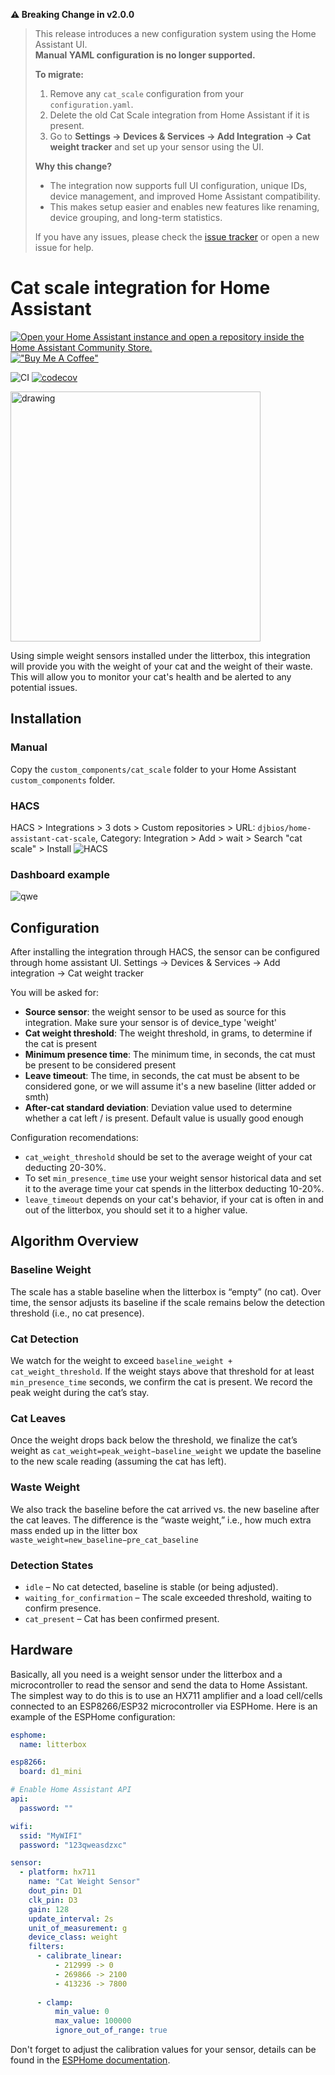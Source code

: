 
**⚠️ Breaking Change in v2.0.0**
>
> This release introduces a new configuration system using the Home Assistant UI.  
> **Manual YAML configuration is no longer supported.**
>
> **To migrate:**
> 1. Remove any `cat_scale` configuration from your `configuration.yaml`.
> 2. Delete the old Cat Scale integration from Home Assistant if it is present.
> 3. Go to **Settings → Devices & Services → Add Integration → Cat weight tracker** and set up your sensor using the UI.
>
> **Why this change?**
> - The integration now supports full UI configuration, unique IDs, device management, and improved Home Assistant compatibility.
> - This makes setup easier and enables new features like renaming, device grouping, and long-term statistics.
>
> If you have any issues, please check the [issue tracker](https://github.com/djbios/home-assistant-cat-scale/issues) or open a new issue for help.
# Cat scale integration for Home Assistant


[![Open your Home Assistant instance and open a repository inside the Home Assistant Community Store.](https://my.home-assistant.io/badges/hacs_repository.svg)](https://my.home-assistant.io/redirect/hacs_repository/?owner=djbios&repository=home-assistant-cat-scale&category=integration)
[!["Buy Me A Coffee"](https://www.buymeacoffee.com/assets/img/custom_images/orange_img.png)](https://www.buymeacoffee.com/djbios)

![CI](https://github.com/djbios/home-assistant-cat-scale/actions/workflows/tests.yml/badge.svg)
[![codecov](https://codecov.io/gh/djbios/home-assistant-cat-scale/graph/badge.svg?token=FMNZKAWIS8)](https://codecov.io/gh/djbios/home-assistant-cat-scale)

<img src="https://pic.djbios.org/r3qe8x.png" alt="drawing" width="400"/>


Using simple weight sensors installed under the litterbox, this integration will provide you with the weight of your 
cat and the weight of their waste. 
This will allow you to monitor your cat's health and be alerted to any potential issues.

## Installation
### Manual
Copy the `custom_components/cat_scale` folder to your Home Assistant `custom_components` folder.

### HACS
HACS > Integrations > 3 dots > Custom repositories > URL: `djbios/home-assistant-cat-scale`, Category: Integration > Add > wait > Search "cat scale" > Install
![HACS](https://pic.djbios.org/yjf622.gif)

### Dashboard example
![qwe](https://pic.djbios.org/ijo4jd.png)

## Configuration
After installing the integration through HACS, the sensor can be configured through home assistant UI.
Settings -> Devices & Services -> Add integration -> Cat weight tracker

You will be asked for:
  - **Source sensor**: the weight sensor to be used as source for this integration. Make sure your sensor is of device_type 'weight'
  - **Cat weight threshold**: The weight threshold, in grams, to determine if the cat is present
  - **Minimum presence time**: The minimum time, in seconds, the cat must be present to be considered present
  - **Leave timeout**: The time, in seconds, the cat must be absent to be considered gone, or we will assume it's a new baseline (litter added or smth)
  - **After-cat standard deviation**: Deviation value used to determine whether a cat left / is present. Default value is usually good enough

Configuration recomendations:
- `cat_weight_threshold` should be set to the average weight of your cat deducting 20-30%.
- To set `min_presence_time` use your weight sensor historical data and set it to the average time your cat spends in the litterbox deducting 10-20%.
- `leave_timeout` depends on your cat's behavior, if your cat is often in and out of the litterbox, you should set it to a higher value.

## Algorithm Overview

### Baseline Weight

The scale has a stable baseline when the litterbox is “empty” (no cat).
Over time, the sensor adjusts its baseline if the scale remains below the detection threshold (i.e., no cat presence).

### Cat Detection

We watch for the weight to exceed `baseline_weight + cat_weight_threshold`.
If the weight stays above that threshold for at least `min_presence_time` seconds, we confirm the cat is present.
We record the peak weight during the cat’s stay.

### Cat Leaves

Once the weight drops back below the threshold, we finalize the cat’s weight as `cat_weight=peak_weight−baseline_weight`
we update the baseline to the new scale reading (assuming the cat has left).

### Waste Weight

We also track the baseline before the cat arrived vs. the new baseline after the cat leaves.
The difference is the “waste weight,” i.e., how much extra mass ended up in the litter box `waste_weight=new_baseline−pre_cat_baseline`

### Detection States

- `idle` – No cat detected, baseline is stable (or being adjusted).
- `waiting_for_confirmation` – The scale exceeded threshold, waiting to confirm presence.
- `cat_present` – Cat has been confirmed present.


## Hardware
Basically, all you need is a weight sensor under the litterbox and a microcontroller to read the sensor and send the data to Home Assistant.
The simplest way to do this is to use an HX711 amplifier and a load cell/cells connected to an ESP8266/ESP32 microcontroller via ESPHome.
Here is an example of the ESPHome configuration:

```yaml
esphome:
  name: litterbox

esp8266:
  board: d1_mini

# Enable Home Assistant API
api:
  password: ""

wifi:
  ssid: "MyWIFI"
  password: "123qweasdzxc"

sensor:
  - platform: hx711
    name: "Cat Weight Sensor"
    dout_pin: D1
    clk_pin: D3
    gain: 128
    update_interval: 2s
    unit_of_measurement: g
    device_class: weight
    filters:
      - calibrate_linear:
          - 212999 -> 0
          - 269866 -> 2100
          - 413236 -> 7800
      
      - clamp:
          min_value: 0
          max_value: 100000
          ignore_out_of_range: true
```
Don't forget to adjust the calibration values for your sensor, details can be found in the [ESPHome documentation](https://esphome.io/components/sensor/hx711.html).


